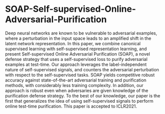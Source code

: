 # SOAP-Self-supervised-Online-Adversarial-Purification

Deep neural networks are known to be vulnerable to adversarial examples, where a perturbation in the input space leads to an amplified shift in the latent network representation.
In this paper, we combine canonical supervised learning with self-supervised representation learning, and present Self-supervised Online Adversarial Purification (SOAP), a novel defense strategy that uses a self-supervised loss to purify adversarial examples at test-time. Our approach leverages the label-independent nature of self-supervised signals, and counters the adversarial perturbation with respect to the self-supervised tasks.
SOAP yields competitive robust accuracy against state-of-the-art adversarial training and purification methods, with considerably less training complexity.
In addition, our approach is robust even when adversaries are given knowledge of the purification defense strategy.
To the best of our knowledge, our paper is the first that generalizes the idea of using self-supervised signals to perform online test-time purification.
This paper is accepted to ICLR2021.

